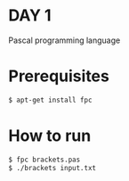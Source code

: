 # DAY 1

Pascal programming language

# Prerequisites

```bash
$ apt-get install fpc
```

# How to run

```bash
$ fpc brackets.pas
$ ./brackets input.txt
```
